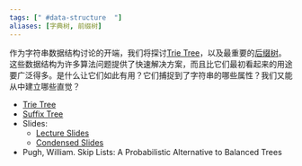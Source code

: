 ```yaml
---
tags: [" #data-structure  "]
aliases: [字典树, 前缀树]
---
```

作为字符串数据结构讨论的开端，我们将探讨[Trie Tree](../../base/algods/Trie%20Tree.md)，以及最重要的[后缀树](../../base/algods/Suffix%20Tree.md)。这些数据结构为许多算法问题提供了快速解决方案，而且比它们最初看起来的用途要广泛得多。是什么让它们如此有用？它们捕捉到了字符串的哪些属性？我们又能从中建立哪些直觉？

- [Trie Tree](../../base/algods/Trie%20Tree.md)
- [Suffix Tree](../../base/algods/Suffix%20Tree.md)
- Slides:
	- [Lecture Slides](https://web.stanford.edu/class/cs166/lectures/04/Slides04.pdf)
	- [Condensed Slides](https://web.stanford.edu/class/cs166/lectures/04/Small04.pdf)
- Pugh, William. Skip Lists: A Probabilistic Alternative to Balanced Trees
